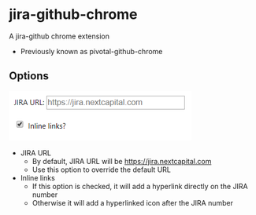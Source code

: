 # jira-github-chrome
A jira-github chrome extension

* Previously known as pivotal-github-chrome

## Options
![screenshot of options](options.png?raw=true)

* JIRA URL
  * By default, JIRA URL will be https://jira.nextcapital.com
  * Use this option to override the default URL
* Inline links
  * If this option is checked, it will add a hyperlink directly on the JIRA number
  * Otherwise it will add a hyperlinked icon after the JIRA number
